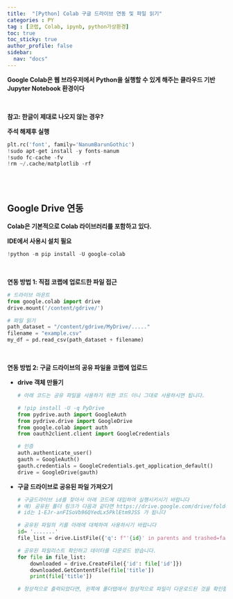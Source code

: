 ```yaml
---
title:  "[Python] Colab 구글 드라이브 연동 및 파일 읽기"
categories : PY
tag : [코랩, Colab, ipynb, python가상환경]
toc: true
toc_sticky: true
author_profile: false
sidebar:
  nav: "docs"
---
```




**Google Colab은 웹 브라우저에서 Python을 실행할 수 있게 해주는 클라우드 기반 Jupyter Notebook 환경이다**

<br>

**참고: 한글이 제대로 나오지 않는 경우?**

**주석 해제후 실행**

```python
plt.rc('font', family='NanumBarunGothic')
!sudo apt-get install -y fonts-nanum
!sudo fc-cache -fv
!rm ~/.cache/matplotlib -rf
```

<br>

<br>

## Google Drive 연동

**Colab은 기본적으로 Colab 라이브러리를 포함하고 있다.**

**IDE에서 사용시 설치 필요**

```python
!python -m pip install -U google-colab
```

<br>

**연동 방법 1: 직접 코랩에 업로드한 파일 접근**

```python
# 드라이브 마운트
from google.colab import drive
drive.mount('/content/gdrive/')
```

```python
# 파일 읽기
path_dataset = "/content/gdrive/MyDrive/....."
filename = "example.csv"
my_df = pd.read_csv(path_dataset + filename)
```

<br>

**연동 방법 2: 구글 드라이브의 공유 파일을 코랩에 업로드**

* **drive 객체 만들기**

  ```python
  # 아래 코드는 공유 파일을 사용하기 위한 코드 이니 그대로 사용하시면 됩니다.
  
  # !pip install -U -q PyDrive
  from pydrive.auth import GoogleAuth
  from pydrive.drive import GoogleDrive
  from google.colab import auth
  from oauth2client.client import GoogleCredentials
  
  # 인증
  auth.authenticate_user()
  gauth = GoogleAuth()
  gauth.credentials = GoogleCredentials.get_application_default()
  drive = GoogleDrive(gauth)
  ```

* **구글 드라이브로 공유된 파일 가져오기**

  ```python
  # 구글드라이브 id를 찾아서 아래 코드에 대입하여 실행시키시기 바랍니다
  # 예) 공유된 폴더 링크가 다음과 같다면 https://drive.google.com/drive/folders/1-EJr-anFISoVb96QYedLx5PklEtm9JSS?usp=sharing
  # id는 1-EJr-anFISoVb96QYedLx5PklEtm9JSS 가 됩니다
  
  # 공유된 파일의 키를 아래에 대체하여 사용하시기 바랍니다
  id= '.......'
  file_list = drive.ListFile({'q': f"'{id}' in parents and trashed=false"}).GetList()
  
  # 공유된 파일리스트 확인하고 데이터를 다운로드 받습니다.
  for file in file_list:
      downloaded = drive.CreateFile({'id': file['id']})
      downloaded.GetContentFile(file['title'])
      print(file['title'])
  
  # 정상적으로 출력되었다면, 왼쪽에 폴더탭에서 정상적으로 파일이 다운로드된 것을 확인할 수있습니다.
  ```



